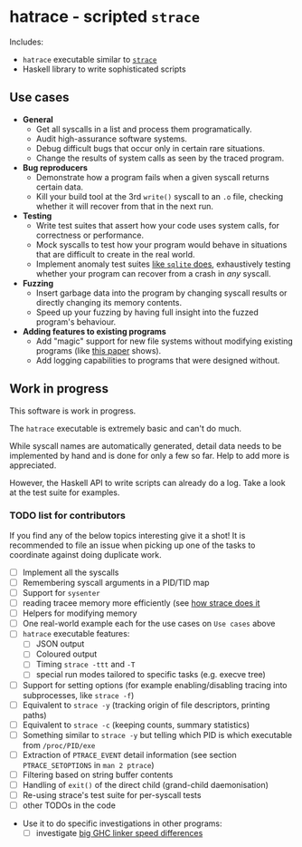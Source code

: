# hatrace - scripted `strace`

Includes:

* `hatrace` executable similar to [`strace`](https://strace.io/)
* Haskell library to write sophisticated scripts

## Use cases

* **General**
  * Get all syscalls in a list and process them programatically.
  * Audit high-assurance software systems.
  * Debug difficult bugs that occur only in certain rare situations.
  * Change the results of system calls as seen by the traced program.
* **Bug reproducers**
  * Demonstrate how a program fails when a given syscall returns certain data.
  * Kill your build tool at the 3rd `write()` syscall to an `.o` file, checking whether it will recover from that in the next run.
* **Testing**
  * Write test suites that assert how your code uses system calls, for correctness or performance.
  * Mock syscalls to test how your program would behave in situations that are difficult to create in the real world.
  * Implement anomaly test suites [like `sqlite` does](https://www.sqlite.org/testing.html#i_o_error_testing), exhaustively testing whether your program can recover from a crash in _any_ syscall.
* **Fuzzing**
  * Insert garbage data into the program by changing syscall results or directly changing its memory contents.
  * Speed up your fuzzing by having full insight into the fuzzed program's behaviour.
* **Adding features to existing programs**
  * Add "magic" support for new file systems without modifying existing programs (like [this paper](https://www.usenix.org/legacy/events/expcs07/papers/22-spillane.pdf) shows).
  * Add logging capabilities to programs that were designed without.

## Work in progress

This software is work in progress.

The `hatrace` executable is extremely basic and can't do much.

While syscall names are automatically generated, detail data needs to be implemented by hand and is done for only a few so far.
Help to add more is appreciated.

However, the Haskell API to write scripts can already do a log. Take a look at the test suite for examples.

### TODO list for contributors

If you find any of the below topics interesting give it a shot!
It is recommended to file an issue when picking up one of the tasks to coordinate against doing duplicate work.

* [ ] Implement all the syscalls
* [ ] Remembering syscall arguments in a PID/TID map
* [ ] Support for `sysenter`
* [ ] reading tracee memory more efficiently (see [how strace does it](https://github.com/strace/strace/blob/d091f1a9e27756b3c399da1c500c915f473a56f3/ucopy.c#L45)
* [ ] Helpers for modifying memory
* [ ] One real-world example each for the use cases on `Use cases` above
* [ ] `hatrace` executable features:
  * [ ] JSON output
  * [ ] Coloured output
  * [ ] Timing `strace -ttt` and `-T`
  * [ ] special run modes tailored to specific tasks (e.g. execve tree)
* [ ] Support for setting options (for example enabling/disabling tracing into subprocesses, like `strace -f`)
* [ ] Equivalent to `strace -y` (tracking origin of file descriptors, printing paths)
* [ ] Equivalent to `strace -c` (keeping counts, summary statistics)
* [ ] Something similar to `strace -y` but telling which PID is which executable from `/proc/PID/exe`
* [ ] Extraction of `PTRACE_EVENT` detail information (see section `PTRACE_SETOPTIONS` in `man 2 ptrace`)
* [ ] Filtering based on string buffer contents
* [ ] Handling of `exit()` of the direct child (grand-child daemonisation)
* [ ] Re-using strace's test suite for per-syscall tests
* [ ] other TODOs in the code
* Use it to do specific investigations in other programs:
  * [ ] investigate [big GHC linker speed differences](https://github.com/nh2/hatrace/pull/9#issuecomment-477573945)
